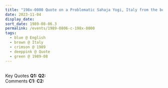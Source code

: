 ```yaml
---
title: "198x-0000 Quote on a Problematic Sahaja Yogi, Italy from the book The Divine Mother by Duilio Cartocci, Page 142 and 243"
date: 2023-11-04
display_date: 
sort_date: 1989-08-06.3
permalink: /events/1989-0806-c-198x-0000
tags:
  - blue @ English
  - brown @ Italy
  - crimson @ 1989
  - deeppink @ Quote
  - green @ 1989-08
---
```


<br>

<wave-list>
  <list-title color="DarkSeaGreen" width="55">Key Quotes</list-title>
  <list-item color="BlanchedAlmond" width="280"><b>Q1:</b> <i></i></list-item>
  <list-item color="Lavender" width="280"><b>Q2:</b> <i></i></list-item>
</wave-list>

<br>

<wave-list>
  <list-title color="DarkSeaGreen" width="55">Comments</list-title>
  <list-item color="BlanchedAlmond" width="280"><b>C1:</b> <i></i></list-item>
  <list-item color="Lavender" width="280"><b>C2:</b> <i></i></list-item>
</wave-list>
